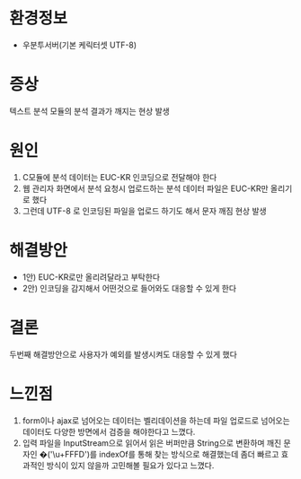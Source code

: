 # 환경정보
* 우분투서버(기본 케릭터셋 UTF-8)
# 증상
텍스트 분석 모듈의 분석 결과가 깨지는 현상 발생
# 원인
1. C모듈에 분석 데이터는 EUC-KR 인코딩으로 전달해야 한다
1. 웹 관리자 화면에서 분석 요청시 업로드하는 분석 데이터 파일은 EUC-KR만 올리기로 했다
1. 그런데 UTF-8 로 인코딩된 파일을 업로드 하기도 해서 문자 깨짐 현상 발생
# 해결방안
* 1안) EUC-KR로만 올리려달라고 부탁한다
* 2안) 인코딩을 감지해서 어떤것으로 들어와도 대응할 수 있게 한다
# 결론
 두번째 해결방안으로 사용자가 예외를 발생시켜도 대응할 수 있게 했다
# 느낀점
1. form이나 ajax로 넘어오는 데이터는 벨리데이션을 하는데 파일 업로드로 넘어오는 데이터도 다양한 방면에서 검증을 해야한다고 느꼈다.
1. 입력 파일을 InputStream으로 읽어서 읽은 버퍼만큼 String으로 변환하며 깨진 문자인 �('\u+FFFD')를 indexOf를 통해 찾는 방식으로 해결했는데 좀더 빠르고 효과적인 방식이 있지 않을까 고민해볼 필요가 있다고 느꼈다.
